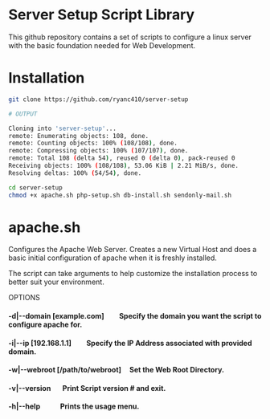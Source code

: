 # Server Setup Script Library

This github repository contains a set of scripts to configure a linux server with the basic foundation needed for Web Development.

# Installation

```bash
git clone https://github.com/ryanc410/server-setup

# OUTPUT

Cloning into 'server-setup'...
remote: Enumerating objects: 108, done.
remote: Counting objects: 100% (108/108), done.
remote: Compressing objects: 100% (107/107), done.
remote: Total 108 (delta 54), reused 0 (delta 0), pack-reused 0
Receiving objects: 100% (108/108), 53.06 KiB | 2.21 MiB/s, done.
Resolving deltas: 100% (54/54), done.

cd server-setup
chmod +x apache.sh php-setup.sh db-install.sh sendonly-mail.sh
```

# apache.sh

Configures the Apache Web Server. Creates a new Virtual Host and does a basic initial configuration of apache when it is freshly installed.

The script can take arguments to help customize the installation process to better suit your environment.

OPTIONS

#### -d|--domain   [example.com] &nbsp; &nbsp; &nbsp; &nbsp;         Specify the domain you want the script to configure apache for.
#### -i|--ip       [192.168.1.1] &nbsp; &nbsp; &nbsp; &nbsp;         Specify the IP Address associated with provided domain.
#### -w|--webroot  [/path/to/webroot] &nbsp;&nbsp;&nbsp; Set the Web Root Directory.
#### -v|--version &nbsp;&nbsp;&nbsp;&nbsp;&nbsp; Print Script version # and exit.
#### -h|--help &nbsp;&nbsp;&nbsp;&nbsp;&nbsp;&nbsp;&nbsp;&nbsp;&nbsp;&nbsp; Prints the usage menu.


